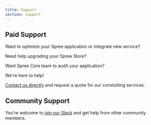 ```yaml
---
title: Support
section: support
---
```


## Paid Support

Want to optimize your Spree application or integrate new service?

Need help upgrading your Spree Store?

Want Spree Core team to audit your application?

We're here to help!

[Contact us directly](https://spreecommerce.org/contact/) and request a quote for our constulting services.

## Community Support

You're welcome to [join our Slack](http://slack.spreecommerce.org) and get help from other community members.
